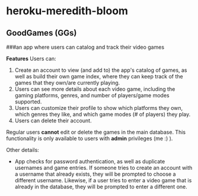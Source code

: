 # heroku-meredith-bloom #

## GoodGames (GGs)
###an app where users can catalog and track their video games

**Features**
Users can:
1. Create an account to view (and add to) the app's catalog of games, as well as build their own game index, where they can keep track of the games that they own/are currently playing.
2. Users can see more details about each video game, including the gaming platforms, genres, and number of players/game modes supported.
3. Users can customize their profile to show which platforms they own, which genres they like, and which game modes (# of players) they play.
4. Users can delete their account.

Regular users **cannot** edit or delete the games in the main database. This functionality is only available to users with **admin** privileges (me :) ).

Other details:
- App checks for password authentication, as well as duplicate usernames and game entries. If someone tries to create an account with a username that already exists, they will be prompted to choose a different username. Likewise, if a user tries to enter a video game that is already in the database, they will be prompted to enter a different one. 
